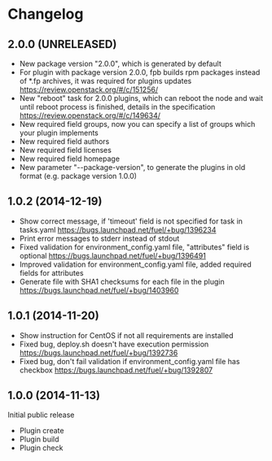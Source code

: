 # Changelog

## 2.0.0 (UNRELEASED)

- New package version "2.0.0", which is generated by default
- For plugin with package version 2.0.0, fpb builds rpm packages
  instead of *.fp archives, it was required for plugins updates
  https://review.openstack.org/#/c/151256/
- New "reboot" task for 2.0.0 plugins, which can reboot the node
  and wait until reboot process is finished, details in the specification
  https://review.openstack.org/#/c/149634/
- New required field groups, now you can specify a list of groups
  which your plugin implements
- New required field authors
- New required field licenses
- New required field homepage
- New parameter "--package-version", to generate the plugins in old
  format (e.g. package version 1.0.0)

## 1.0.2 (2014-12-19)

- Show correct message, if 'timeout' field is not specified for
  task in tasks.yaml
  https://bugs.launchpad.net/fuel/+bug/1396234
- Print error messages to stderr instead of stdout
- Fixed validation for environment_config.yaml file, "attributes"
  field is optional
  https://bugs.launchpad.net/fuel/+bug/1396491
- Improved validation for environment_config.yaml file, added
  required fields for attributes
- Generate file with SHA1 checksums for each file in the plugin
  https://bugs.launchpad.net/fuel/+bug/1403960

## 1.0.1 (2014-11-20)

- Show instruction for CentOS if not all requirements are installed
- Fixed bug, deploy.sh doesn't have execution permission
  https://bugs.launchpad.net/fuel/+bug/1392736
- Fixed bug, don't fail validation if environment_config.yaml file has checkbox
  https://bugs.launchpad.net/fuel/+bug/1392807

## 1.0.0 (2014-11-13)

Initial public release

- Plugin create
- Plugin build
- Plugin check
